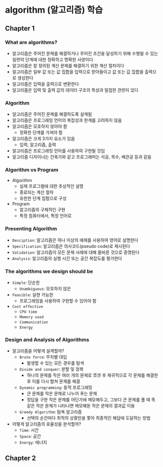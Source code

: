 # algorithm (알고리즘) 학습

## Chapter 1

### What are algorithms?

- 알고리즘은 주어진 문제를 해결하거나 주어진 조건을 달성하기 위해 수행될 수 있는 일련의 단계에 대한 정확하고 명확한 사양이다
- 알고리즘은 잘 정의된 계산 문제를 해결하기 위한 계산 절차이다
- 알고리즘은 일부 값 또는 값 집합을 입력으로 받아들이고 값 또는 값 집합을 출력으로 생성한다
- 알고리즘은 입력을 출력으로 변환한다
- 알고리즘은 입력 및 출력 값의 데이터 구조의 특성과 밀접한 관련이 있다

### Algorithm

- 알고리즘은 주어진 문제를 해결하도록 설계됨
- 알고리즘은 프로그래밍 언어의 복잡성과 한계를 고려하지 않음
- 알고리즘은 모호하지 않아야 함
    - 정확한 단계를 가져야 함
- 알고리즘은 크게 3가지 요소가 있음
    - 입력, 알고리즘, 출력
- 알고리즘은 프로그래밍 언어를 사용하여 구현될 것임
- 알고리즘 디자이너는 건축가와 같고 프로그래머는 석공, 목수, 배관공 등과 같음

### Algorithm vs Program

- Algorithm
    - 실제 프로그램에 대한 추상적인 설명
    - 종료되는 계산 절차
    - 유한한 단계 집합으로 구성
- Program
    - 알고리즘의 구체적인 구현
    - 특정 컴퓨터에서, 특정 언어로

### Presenting Algorithm

- `Desciption`: 알고리즘은 하나 이상의 예제를 사용하여 영어로 설명한다
- `Specification`: 알고리즘은 의사코드(pseudo code)로 제시된다
- `Validation`: 알고리즘이 모든 문제 사례에 대해 올바른 것으로 증명된다
- `Analysis`: 알고리즘의 실행 시간 또는 공간 복잡도를 평가한다

### The algorithms we design should be

- `Simple`: 단순한
    - `Unambiguous`: 모호하지 않은
- `Feasible`: 실현 가능한
    - 프로그래밍을 사용하여 구현할 수 있어야 함
- `Cost effective`
    - `CPU time`
    - `Memory used`
    - `Communication`
    - `Energy`

### Design and Analysis of Algorithms

- 알고리즘을 어떻게 설계할까?
    - `Brute force`: 무차별 대입
        - 발생할 수 있는 모든 경우를 탐색
    - `Divide and conquer`: 분할 및 정복
        - 하나의 문제를 작은 여러 개의 문제로 쪼갠 후 재귀적으로 각 문제를 해결한 후 이를 다시 합쳐 문제를 해결
    - `Dynamic programming`: 동적 프로그래밍
        - 큰 문제를 작은 문제로 나누어 푸는 문제
        - 정답을 구한 작은 문제를 어딘가에 메모해두고, 그보다 큰 문제를 풀 때 똑같은 작은 문제가 나타나면 메모해둔 작은 문제의 결과값 이용
    - `Greedy Algorithm`: 탐욕 알고리즘
        - 선택의 순간마다 최적의 상황만을 쫓아 최종적인 해답에 도달하는 방법
- 어떻게 알고리즘의 효율성을 분석할까?
    - `Time`: 시간
    - `Space`: 공간
    - `Energy`: 에너지

## Chapter 2
